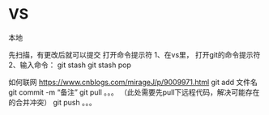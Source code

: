 # VS 
本地

先扫描，有更改后就可以提交
打开命令提示符
1、在vs里， 打开git的命令提示符
2、输入命令：
git stash
git stash pop

如何联网
https://www.cnblogs.com/mirageJ/p/9009971.html
git add 文件名
git commit -m “备注”
git pull 。。。 （此处需要先pull下远程代码，解决可能存在的合并冲突）
git push 。。。
